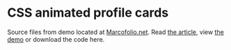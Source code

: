 # CSS animated profile cards
Source files from demo located at [Marcofolio.net](http://marcofolio.net/). Read [the article](http://www.marcofolio.net/css/css_animated_profile_cards.html), view [the demo](http://demo.marcofolio.net/profile_cards/) or download the code here.